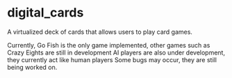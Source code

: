 # digital_cards
A virtualized deck of cards that allows users to play card games.

Currently, Go Fish is the only game implemented, other games such as Crazy Eights are still in development
AI players are also under development, they currently act like human players
Some bugs may occur, they are still being worked on.
